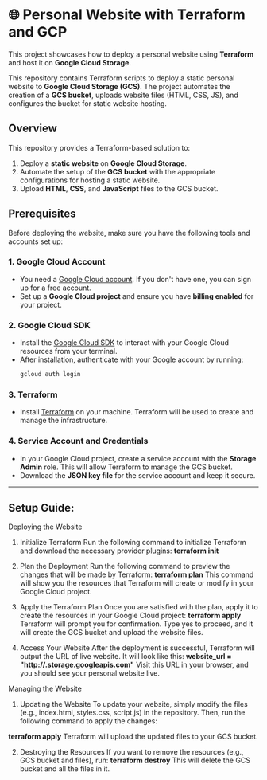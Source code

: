 # 🌐 Personal Website with Terraform and GCP

This project showcases how to deploy a personal website using **Terraform** and host it on **Google Cloud Storage**.

This repository contains Terraform scripts to deploy a static personal website to **Google Cloud Storage (GCS)**. The project automates the creation of a **GCS bucket**, uploads website files (HTML, CSS, JS), and configures the bucket for static website hosting.

## Overview

This repository provides a Terraform-based solution to:

1. Deploy a **static website** on **Google Cloud Storage**.
2. Automate the setup of the **GCS bucket** with the appropriate configurations for hosting a static website.
3. Upload **HTML**, **CSS**, and **JavaScript** files to the GCS bucket.

## Prerequisites

Before deploying the website, make sure you have the following tools and accounts set up:

### 1. Google Cloud Account
   - You need a [Google Cloud account](https://cloud.google.com/free). If you don't have one, you can sign up for a free account.
   - Set up a **Google Cloud project** and ensure you have **billing enabled** for your project.

### 2. Google Cloud SDK
   - Install the [Google Cloud SDK](https://cloud.google.com/sdk) to interact with your Google Cloud resources from your terminal.
   - After installation, authenticate with your Google account by running:
     ```bash
     gcloud auth login
     ```

### 3. Terraform
   - Install [Terraform](https://www.terraform.io/downloads.html) on your machine. Terraform will be used to create and manage the infrastructure.

### 4. Service Account and Credentials
   - In your Google Cloud project, create a service account with the **Storage Admin** role. This will allow Terraform to manage the GCS bucket.
   - Download the **JSON key file** for the service account and keep it secure.

---

## Setup Guide:

Deploying the Website
1. Initialize Terraform
Run the following command to initialize Terraform and download the necessary provider plugins:
**terraform init**
2. Plan the Deployment
Run the following command to preview the changes that will be made by Terraform:
**terraform plan**
This command will show you the resources that Terraform will create or modify in your Google Cloud project.

3. Apply the Terraform Plan
Once you are satisfied with the plan, apply it to create the resources in your Google Cloud project:
**terraform apply**
Terraform will prompt you for confirmation. Type yes to proceed, and it will create the GCS bucket and upload the website files.

4. Access Your Website
After the deployment is successful, Terraform will output the URL of live website. It will look like this:
**website_url = "http://<YOUR-BUCKET-NAME>.storage.googleapis.com"**
Visit this URL in your browser, and you should see your personal website live.

Managing the Website
1. Updating the Website
To update your website, simply modify the files (e.g., index.html, styles.css, script.js) in the repository. Then, run the following command to apply the changes:

**terraform apply**
Terraform will upload the updated files to your GCS bucket.

2. Destroying the Resources
If you want to remove the resources (e.g., GCS bucket and files), run:
**terraform destroy**
This will delete the GCS bucket and all the files in it.
